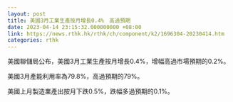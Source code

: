 ```yaml
---
layout: post
title: 美國3月工業生產按月增長0.4%　高過預期
date: 2023-04-14 23:15:32.000000000 +08:00
link: https://news.rthk.hk/rthk/ch/component/k2/1696304-20230414.htm
categories: rthk
---
```


美國聯儲局公布，美國3月工業生產按月增長0.4%，增幅高過市場預期的0.2%。

美國3月產能利用率為79.8%，高過預期的79%。

美國上月製造業產出按月下跌0.5%，跌幅多過預期的0.1%。
